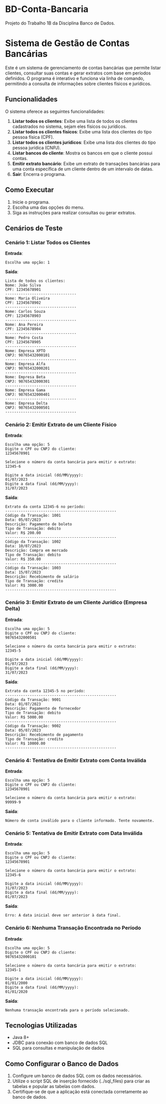 ﻿# BD-Conta-Bancaria
Projeto do Trabalho 1B da Disciplina Banco de Dados.


# Sistema de Gestão de Contas Bancárias

Este é um sistema de gerenciamento de contas bancárias que permite listar clientes, consultar suas contas e gerar extratos com base em períodos definidos. O programa é interativo e funciona via linha de comando, permitindo a consulta de informações sobre clientes físicos e jurídicos.

## Funcionalidades

O sistema oferece as seguintes funcionalidades:

1. **Listar todos os clientes**: Exibe uma lista de todos os clientes cadastrados no sistema, sejam eles físicos ou jurídicos.
2. **Listar todos os clientes físicos**: Exibe uma lista dos clientes do tipo pessoa física (CPF).
3. **Listar todos os clientes jurídicos**: Exibe uma lista dos clientes do tipo pessoa jurídica (CNPJ).
4. **Listar bancos do cliente**: Mostra os bancos em que o cliente possui contas.
5. **Emitir extrato bancário**: Exibe um extrato de transações bancárias para uma conta específica de um cliente dentro de um intervalo de datas.
6. **Sair**: Encerra o programa.

## Como Executar

1. Inicie o programa.
2. Escolha uma das opções do menu.
3. Siga as instruções para realizar consultas ou gerar extratos.

## Cenários de Teste

### Cenário 1: Listar Todos os Clientes

**Entrada**:
```
Escolha uma opção: 1
```

**Saída**:
```
Lista de todos os clientes:
Nome: João Silva
CPF: 12345678901
--------------------------------
Nome: Maria Oliveira
CPF: 12345678902
--------------------------------
Nome: Carlos Souza
CPF: 12345678903
--------------------------------
Nome: Ana Pereira
CPF: 12345678904
--------------------------------
Nome: Pedro Costa
CPF: 12345678905
--------------------------------
Nome: Empresa XPTO
CNPJ: 98765432000101
--------------------------------
Nome: Empresa Alfa
CNPJ: 98765432000201
--------------------------------
Nome: Empresa Beta
CNPJ: 98765432000301
--------------------------------
Nome: Empresa Gama
CNPJ: 98765432000401
--------------------------------
Nome: Empresa Delta
CNPJ: 98765432000501
--------------------------------
```

### Cenário 2: Emitir Extrato de um Cliente Físico

**Entrada**:
```
Escolha uma opção: 5
Digite o CPF ou CNPJ do cliente:
12345678901

Selecione o número da conta bancária para emitir o extrato:
12345-6

Digite a data inicial (dd/MM/yyyy):
01/07/2023
Digite a data final (dd/MM/yyyy):
31/07/2023
```

**Saída**:
```
Extrato da conta 12345-6 no período:
--------------------------------------------------
Código da Transação: 1001
Data: 05/07/2023
Descrição: Pagamento de boleto
Tipo de Transação: debito
Valor: R$ 200.00
--------------------------------------------------
Código da Transação: 1002
Data: 10/07/2023
Descrição: Compra em mercado
Tipo de Transação: debito
Valor: R$ 350.00
--------------------------------------------------
Código da Transação: 1003
Data: 15/07/2023
Descrição: Recebimento de salário
Tipo de Transação: credito
Valor: R$ 3000.00
--------------------------------------------------
```

### Cenário 3: Emitir Extrato de um Cliente Jurídico (Empresa Delta)

**Entrada**:
```
Escolha uma opção: 5
Digite o CPF ou CNPJ do cliente:
98765432000501

Selecione o número da conta bancária para emitir o extrato:
12345-5

Digite a data inicial (dd/MM/yyyy):
01/07/2023
Digite a data final (dd/MM/yyyy):
31/07/2023
```

**Saída**:
```
Extrato da conta 12345-5 no período:
--------------------------------------------------
Código da Transação: 9001
Data: 01/07/2023
Descrição: Pagamento de fornecedor
Tipo de Transação: debito
Valor: R$ 5000.00
--------------------------------------------------
Código da Transação: 9002
Data: 05/07/2023
Descrição: Recebimento de pagamento
Tipo de Transação: credito
Valor: R$ 10000.00
--------------------------------------------------
```

### Cenário 4: Tentativa de Emitir Extrato com Conta Inválida

**Entrada**:
```
Escolha uma opção: 5
Digite o CPF ou CNPJ do cliente:
12345678901

Selecione o número da conta bancária para emitir o extrato:
99999-9
```

**Saída**:
```
Número de conta inválido para o cliente informado. Tente novamente.
```

### Cenário 5: Tentativa de Emitir Extrato com Data Inválida

**Entrada**:
```
Escolha uma opção: 5
Digite o CPF ou CNPJ do cliente:
12345678901

Selecione o número da conta bancária para emitir o extrato:
12345-6

Digite a data inicial (dd/MM/yyyy):
31/07/2023
Digite a data final (dd/MM/yyyy):
01/07/2023
```

**Saída**:
```
Erro: A data inicial deve ser anterior à data final.
```

### Cenário 6: Nenhuma Transação Encontrada no Período

**Entrada**:
```
Escolha uma opção: 5
Digite o CPF ou CNPJ do cliente:
98765432000101

Selecione o número da conta bancária para emitir o extrato:
12345-1

Digite a data inicial (dd/MM/yyyy):
01/01/2000
Digite a data final (dd/MM/yyyy):
01/01/2020
```

**Saída**:
```
Nenhuma transação encontrada para o período selecionado.
```

## Tecnologias Utilizadas

- Java 8+
- JDBC para conexão com banco de dados SQL
- SQL para consultas e manipulação de dados

## Como Configurar o Banco de Dados

1. Configure um banco de dados SQL com os dados necessários.
2. Utilize o script SQL de inserção fornecido (../sql_files) para criar as tabelas e popular as tabelas com dados.
3. Certifique-se de que a aplicação está conectada corretamente ao banco de dados.
